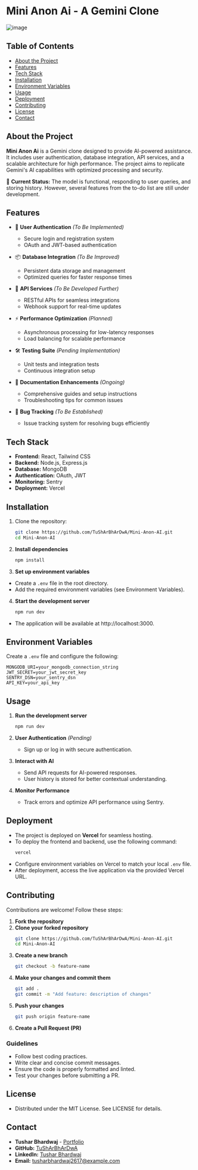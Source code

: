 # Mini Anon Ai - A Gemini Clone
![image](https://github.com/user-attachments/assets/4cd77508-9900-4b29-8e59-ae57918b885f)


## Table of Contents
- [About the Project](#about-the-project)
- [Features](#features)
- [Tech Stack](#tech-stack)
- [Installation](#installation)
- [Environment Variables](#environment-variables)
- [Usage](#usage)
- [Deployment](#deployment)
- [Contributing](#contributing)
- [License](#license)
- [Contact](#contact)

## About the Project
**Mini Anon Ai** is a Gemini clone designed to provide AI-powered assistance. It includes user authentication, database integration, API services, and a scalable architecture for high performance. The project aims to replicate Gemini's AI capabilities with optimized processing and security.

🚀 **Current Status:** The model is functional, responding to user queries, and storing history. However, several features from the to-do list are still under development.

## Features
- 🔐 **User Authentication** *(To Be Implemented)*
  - Secure login and registration system
  - OAuth and JWT-based authentication

- 📦 **Database Integration** *(To Be Improved)*
  - Persistent data storage and management
  - Optimized queries for faster response times

- 🚀 **API Services** *(To Be Developed Further)*
  - RESTful APIs for seamless integrations
  - Webhook support for real-time updates

- ⚡ **Performance Optimization** *(Planned)*
  - Asynchronous processing for low-latency responses
  - Load balancing for scalable performance

- 🛠 **Testing Suite** *(Pending Implementation)*
  - Unit tests and integration tests
  - Continuous integration setup

- 📖 **Documentation Enhancements** *(Ongoing)*
  - Comprehensive guides and setup instructions
  - Troubleshooting tips for common issues

- 🐞 **Bug Tracking** *(To Be Established)*
  - Issue tracking system for resolving bugs efficiently

## Tech Stack
- **Frontend:** React, Tailwind CSS
- **Backend:** Node.js, Express.js
- **Database:** MongoDB
- **Authentication:** OAuth, JWT
- **Monitoring:** Sentry
- **Deployment:** Vercel

## Installation
1. Clone the repository:
   ```sh
   git clone https://github.com/TuShArBhArDwA/Mini-Anon-AI.git
   cd Mini-Anon-AI
   ```

2. **Install dependencies**
   ```sh
   npm install
   ```

3. **Set up environment variables**
- Create a `.env` file in the root directory.
- Add the required environment variables (see Environment Variables).

4. **Start the development server**
   ```sh
   npm run dev
   ```
- The application will be available at http://localhost:3000.

## Environment Variables
Create a `.env` file and configure the following:
   ```env
   MONGODB_URI=your_mongodb_connection_string
   JWT_SECRET=your_jwt_secret_key
   SENTRY_DSN=your_sentry_dsn
   API_KEY=your_api_key
   ```

## Usage
1. **Run the development server**
   ```sh
   npm run dev
   ```

2. **User Authentication** *(Pending)*
   - Sign up or log in with secure authentication.

3. **Interact with AI**
   - Send API requests for AI-powered responses.
   - User history is stored for better contextual understanding.
   
4. **Monitor Performance**
   - Track errors and optimize API performance using Sentry.

## Deployment
- The project is deployed on **Vercel** for seamless hosting.
- To deploy the frontend and backend, use the following command:
   ```sh
   vercel
   ```
- Configure environment variables on Vercel to match your local `.env` file.
- After deployment, access the live application via the provided Vercel URL.

## Contributing
Contributions are welcome! Follow these steps:
1. **Fork the repository**
2. **Clone your forked repository**
   ```sh
   git clone https://github.com/TuShArBhArDwA/Mini-Anon-AI.git
   cd Mini-Anon-AI
   ```
3. **Create a new branch**
   ```sh
   git checkout -b feature-name
   ```
4. **Make your changes and commit them**
   ```sh
   git add .
   git commit -m "Add feature: description of changes"
   ```
5. **Push your changes**
   ```sh
   git push origin feature-name
   ```
6. **Create a Pull Request (PR)**

### Guidelines
- Follow best coding practices.
- Write clear and concise commit messages.
- Ensure the code is properly formatted and linted.
- Test your changes before submitting a PR.

## License
- Distributed under the MIT License. See LICENSE for details.

## Contact
- **Tushar Bhardwaj** - [Portfolio](https://tushar-bhardwaj.vercel.app/)
- **GitHub:** [TuShArBhArDwA](https://github.com/TuShArBhArDwA)
- **LinkedIn:** [Tushar Bhardwaj](https://www.linkedin.com/in/bhardwajtushar2004/)
- **Email:** [tusharbhardwaj2617@example.com](mailto:tusharbhardwaj2617@example.com)
